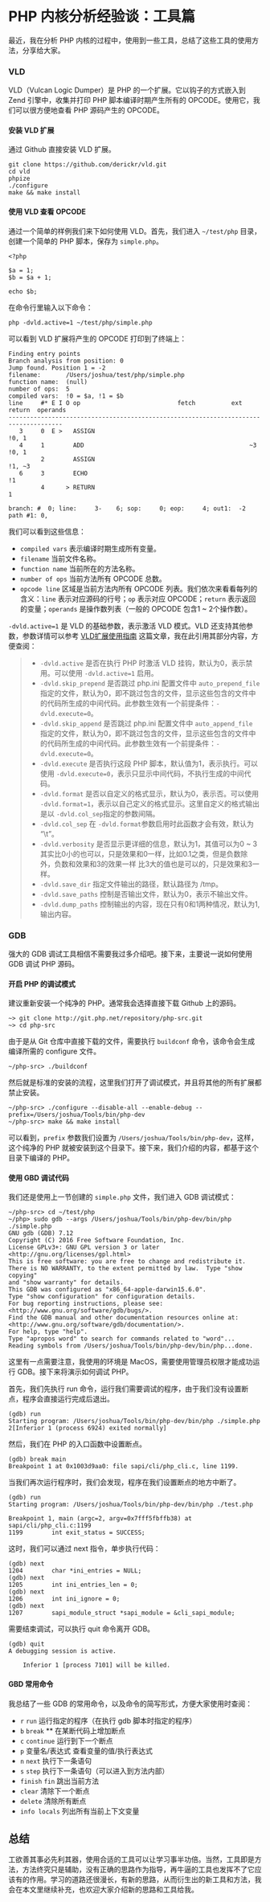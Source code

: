 # PHP 内核分析经验谈：工具篇

最近，我在分析 PHP 内核的过程中，使用到一些工具，总结了这些工具的使用方法，分享给大家。

### VLD

VLD（Vulcan Logic Dumper）是 PHP 的一个扩展。它以钩子的方式嵌入到 Zend 引擎中，收集并打印 PHP 脚本编译时期产生所有的 OPCODE。使用它，我们可以很方便地查看 PHP 源码产生的 OPCODE。

#### 安装 VLD 扩展

通过 Github 直接安装 VLD 扩展。

```
git clone https://github.com/derickr/vld.git
cd vld
phpize
./configure
make && make install
```

#### 使用 VLD 查看 OPCODE

通过一个简单的样例我们来下如何使用 VLD。首先，我们进入 `~/test/php` 目录，创建一个简单的 PHP 脚本，保存为 `simple.php`。

```
<?php

$a = 1;
$b = $a + 1;

echo $b;
```

在命令行里输入以下命令：

```
php -dvld.active=1 ~/test/php/simple.php
```

可以看到 VLD 扩展将产生的 OPCODE 打印到了终端上：

```
Finding entry points
Branch analysis from position: 0
Jump found. Position 1 = -2
filename:       /Users/joshua/test/php/simple.php
function name:  (null)
number of ops:  5
compiled vars:  !0 = $a, !1 = $b
line     #* E I O op                           fetch          ext  return  operands
-------------------------------------------------------------------------------------
   3     0  E >   ASSIGN                                                   !0, 1
   4     1        ADD                                              ~3      !0, 1
         2        ASSIGN                                                   !1, ~3
   6     3        ECHO                                                     !1
         4      > RETURN                                                   1

branch: #  0; line:     3-    6; sop:     0; eop:     4; out1:  -2
path #1: 0,
```

我们可以看到这些信息：

- `compiled vars` 表示编译时期生成所有变量。
- `filename` 当前文件名称。
- `function name` 当前所在的方法名称。
- `number of ops` 当前方法所有 OPCODE 总数。
- `opcode line` 区域是当前方法内所有 OPCODE 列表。我们依次来看看每列的含义：`line` 表示对应源码的行号；`op` 表示对应 OPCODE；`return` 表示返回的变量；`operands` 是操作数列表（一般的 OPCODE 包含1 ~ 2个操作数）。

`-dvld.active=1` 是 VLD 的基础参数，表示激活 VLD 模式。VLD 还支持其他参数，参数详情可以参考 [VLD扩展使用指南](http://www.phppan.com/2011/05/vld-extension/) 这篇文章，我在此引用其部分内容，方便查阅：

> - `-dvld.active` 是否在执行 PHP 时激活 VLD 挂钩，默认为0，表示禁用。可以使用 `-dvld.active=1` 启用。
> - `-dvld.skip_prepend` 是否跳过 php.ini 配置文件中 `auto_prepend_file` 指定的文件，默认为0，即不跳过包含的文件，显示这些包含的文件中的代码所生成的中间代码。此参数生效有一个前提条件：`-dvld.execute=0`。
> - `-dvld.skip_append` 是否跳过 php.ini 配置文件中 `auto_append_file` 指定的文件，默认为0，即不跳过包含的文件，显示这些包含的文件中的代码所生成的中间代码。此参数生效有一个前提条件：`-dvld.execute=0`。
> - `-dvld.execute` 是否执行这段 PHP 脚本，默认值为1，表示执行。可以使用 `-dvld.execute=0`，表示只显示中间代码，不执行生成的中间代码。
> - `-dvld.format` 是否以自定义的格式显示，默认为0，表示否。可以使用 `-dvld.format=1`，表示以自己定义的格式显示。这里自定义的格式输出是以 `-dvld.col_sep`指定的参数间隔。
> - `-dvld.col_sep` 在 `-dvld.format`参数启用时此函数才会有效，默认为 “\t”。
> - `-dvld.verbosity` 是否显示更详细的信息，默认为1，其值可以为0 ~ 3其实比0小的也可以，只是效果和0一样，比如0.1之类，但是负数除外，负数和效果和3的效果一样 比3大的值也是可以的，只是效果和3一样。
> - `-dvld.save_dir` 指定文件输出的路径，默认路径为 /tmp。
> - `-dvld.save_paths` 控制是否输出文件，默认为0，表示不输出文件。
> - `-dvld.dump_paths` 控制输出的内容，现在只有0和1两种情况，默认为1,输出内容。

### GDB

强大的 GDB 调试工具相信不需要我过多介绍吧。接下来，主要说一说如何使用 GDB 调试 PHP 源码。

#### 开启 PHP 的调试模式

建议重新安装一个纯净的 PHP。通常我会选择直接下载 Github 上的源码。

```
~> git clone http://git.php.net/repository/php-src.git
~> cd php-src
```

由于是从 Git 仓库中直接下载的文件，需要执行 `buildconf` 命令，该命令会生成编译所需的 configure 文件。

```
~/php-src> ./buildconf
```

然后就是标准的安装的流程，这里我们打开了调试模式，并且将其他的所有扩展都禁止安装。

```
~/php-src> ./configure --disable-all --enable-debug --prefix=/Users/joshua/Tools/bin/php-dev
~/php-src> make && make install
```

可以看到，`prefix` 参数我们设置为 `/Users/joshua/Tools/bin/php-dev`，这样，这个纯净的 PHP 就被安装到这个目录下。接下来，我们介绍的内容，都基于这个目录下编译的 PHP。

#### 使用 GBD 调试代码

我们还是使用上一节创建的 `simple.php` 文件，我们进入 GDB 调试模式：

```
~/php-src> cd ~/test/php
~/php> sudo gdb --args /Users/joshua/Tools/bin/php-dev/bin/php ./simple.php
GNU gdb (GDB) 7.12
Copyright (C) 2016 Free Software Foundation, Inc.
License GPLv3+: GNU GPL version 3 or later <http://gnu.org/licenses/gpl.html>
This is free software: you are free to change and redistribute it.
There is NO WARRANTY, to the extent permitted by law.  Type "show copying"
and "show warranty" for details.
This GDB was configured as "x86_64-apple-darwin15.6.0".
Type "show configuration" for configuration details.
For bug reporting instructions, please see:
<http://www.gnu.org/software/gdb/bugs/>.
Find the GDB manual and other documentation resources online at:
<http://www.gnu.org/software/gdb/documentation/>.
For help, type "help".
Type "apropos word" to search for commands related to "word"...
Reading symbols from /Users/joshua/Tools/bin/php-dev/bin/php...done.
```

这里有一点需要注意，我使用的环境是 MacOS，需要使用管理员权限才能成功运行 GDB。接下来将演示如何调试 PHP。

首先，我们先执行 run 命令，运行我们需要调试的程序，由于我们没有设置断点，程序会直接运行完成后退出。

```
(gdb) run
Starting program: /Users/joshua/Tools/bin/php-dev/bin/php ./simple.php
2[Inferior 1 (process 6924) exited normally]
```

然后，我们在 PHP 的入口函数中设置断点。

```
(gdb) break main
Breakpoint 1 at 0x1003d9aa0: file sapi/cli/php_cli.c, line 1199.
```

当我们再次运行程序时，我们会发现，程序在我们设置断点的地方中断了。

```
(gdb) run
Starting program: /Users/joshua/Tools/bin/php-dev/bin/php ./test.php

Breakpoint 1, main (argc=2, argv=0x7fff5fbffb38) at sapi/cli/php_cli.c:1199
1199		int exit_status = SUCCESS;
```

这时，我们可以通过 next 指令，单步执行代码：

```
(gdb) next
1204		char *ini_entries = NULL;
(gdb) next
1205		int ini_entries_len = 0;
(gdb) next
1206		int ini_ignore = 0;
(gdb) next
1207		sapi_module_struct *sapi_module = &cli_sapi_module;
```

需要结束调试，可以执行 	quit 命令离开 GDB。

```
(gdb) quit
A debugging session is active.

	Inferior 1 [process 7101] will be killed.
```

#### GBD 常用命令

我总结了一些 GDB 的常用命令，以及命令的简写形式，方便大家使用时查阅：

- `r` `run` 运行指定的程序（在执行 gdb 脚本时指定的程序）
- `b` `break` ** 在某断代码上增加断点
- `c` `continue` 运行到下一个断点
- `p` 变量名/表达式 查看变量的值/执行表达式
- `n` `next` 执行下一条语句
- `s` `step` 执行下一条语句（可以进入到方法内部）
- `finish` `fin` 跳出当前方法
- `clear` 清除下一个断点
- `delete` 清除所有断点
- `info locals` 列出所有当前上下文变量

## 总结

工欲善其事必先利其器，使用合适的工具可以让学习事半功倍。当然，工具即是方法，方法终究只是辅助，没有正确的思路作为指导，再牛逼的工具也发挥不了它应该有的作用。学习的道路还很漫长，有新的思路，从而衍生出的新工具和方法，我会在本文里继续补充，也欢迎大家介绍新的思路和工具给我。

